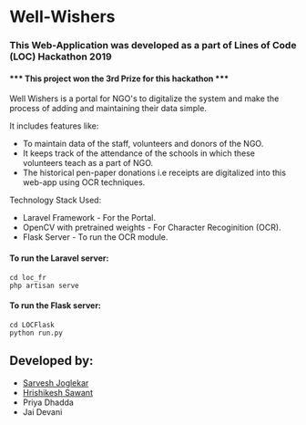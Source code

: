 # Well-Wishers
### This Web-Application was developed as a part of Lines of Code (LOC) Hackathon 2019
#### *** This project won the 3rd Prize for this hackathon ***
Well Wishers is a portal for NGO's to digitalize the system and make the process of adding and maintaining their data simple.

It includes features like:
* To maintain data of the staff, volunteers and donors of the NGO.<br>
* It keeps track of the attendance of the schools in which these volunteers teach as a part of NGO.<br>
* The historical pen-paper donations i.e receipts are digitalized into this web-app using OCR techniques.<br>

Technology Stack Used:
* Laravel Framework - For the Portal.<br>
* OpenCV with pretrained weights - For Character Recoginition (OCR).<br>
* Flask Server - To run the OCR module.<br>

#### To run the Laravel server:
```
cd loc_fr
php artisan serve
```
#### To run the Flask server:
```
cd LOCFlask
python run.py
```
## Developed by:

* [Sarvesh Joglekar](https://github.com/sarvesh12k26)
* [Hrishikesh Sawant](https://github.com/sawanthrishi)
* Priya Dhadda
* Jai Devani
